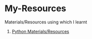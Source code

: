 # My-Resources
Materials/Resources using which I learnt

1. [Python Materials/Resources](https://github.com/KrishAleti/My-Resources/tree/main/Python)
